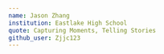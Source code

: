 ```yaml
---
name: Jason Zhang
institution: Eastlake High School
quote: Capturing Moments, Telling Stories
github_user: Zjjc123
---
```

